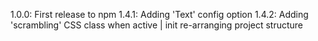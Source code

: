 1.0.0: First release to npm
1.4.1: Adding 'Text' config option
1.4.2: Adding 'scrambling' CSS class when active | init re-arranging project structure